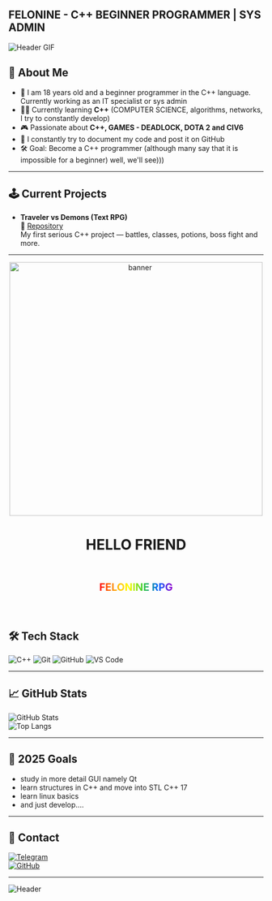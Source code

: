 ## FELONINE - C++ BEGINNER PROGRAMMER | SYS ADMIN 
![Header GIF](https://i.pinimg.com/originals/ad/49/06/ad4906daccc1e436cc4b8f0c6fe395ab.gif)

## 🚀 About Me
- 🌌 I am 18 years old and a beginner programmer in the C++ language. Currently working as an IT specialist or sys admin
- 🧑‍💻 Currently learning **C++** (COMPUTER SCIENCE, algorithms, networks, I try to constantly develop)
- 🎮 Passionate about **C++, GAMES - DEADLOCK, DOTA 2 and CIV6**
- 📖 I constantly try to document my code and post it on GitHub
- 🛠️ Goal: Become a C++ programmer (although many say that it is impossible for a beginner) well, we'll see)))

---

## 🕹️ Current Projects
- **Traveler vs Demons (Text RPG)**  
  🔗 [Repository](https://github.com/felonine/Traveler-vs-demons-TEXT_RPG-)  
  My first serious C++ project — battles, classes, potions, boss fight and more.

---

<p align="center">
  <img src="https://i.pinimg.com/originals/f9/3d/9b/f93d9b0d064ed49442d1a5e2471c14c9.gif" alt="banner" width="500"/>
</p>

<h1 align="center"> HELLO FRIEND </h1>
<svg viewBox="0 0 1000 200">
  <defs>
    <linearGradient id="rainbow" x1="0" x2="100%" y1="0" y2="0">
      <stop stop-color="#ff0000" offset="0%"/>
      <stop stop-color="#ff9900" offset="20%"/>
      <stop stop-color="#ffff00" offset="40%"/>
      <stop stop-color="#33cc33" offset="60%"/>
      <stop stop-color="#0066ff" offset="80%"/>
      <stop stop-color="#9900cc" offset="100%"/>
    </linearGradient>
  </defs>
  <text x="50%" y="50%" dominant-baseline="middle" text-anchor="middle" 
        style="fill:url(#rainbow); font-size: 40px; font-weight: bold;">
    FELONINE RPG
  </text>
</svg>



## 🛠️ Tech Stack
![C++](https://img.shields.io/badge/C++-00599C?style=for-the-badge&logo=cplusplus&logoColor=white)
![Git](https://img.shields.io/badge/Git-F05032?style=for-the-badge&logo=git&logoColor=white)
![GitHub](https://img.shields.io/badge/GitHub-181717?style=for-the-badge&logo=github&logoColor=white)
![VS Code](https://img.shields.io/badge/VS%20Code-007ACC?style=for-the-badge&logo=visualstudiocode&logoColor=white)

---

## 📈 GitHub Stats
![GitHub Stats](https://github-readme-stats.vercel.app/api?username=felonine&show_icons=true&theme=radical)  
![Top Langs](https://github-readme-stats.vercel.app/api/top-langs/?username=felonine&layout=compact&theme=radical)

---

## 🎯 2025 Goals
- study in more detail GUI namely Qt
- learn structures in C++ and move into STL C++ 17
- learn linux basics
- and just develop....

--- 

## 🤝 Contact
[![Telegram](https://img.shields.io/badge/Telegram-2CA5E0?style=for-the-badge&logo=telegram&logoColor=white)](https://t.me/WhiteKatanV_BloodyGuys)  
[![GitHub](https://img.shields.io/badge/GitHub-felonine-181717?style=for-the-badge&logo=github)](https://github.com/felonine)

---

![Header](https://i.pinimg.com/originals/81/ad/ef/81adef4e33b359945e5f11117166b5fc.gif)

